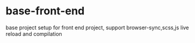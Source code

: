 # base-front-end
base project setup for front end project, support browser-sync,scss,js live reload and compilation
